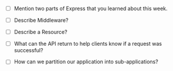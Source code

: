 - [ ] Mention two parts of Express that you learned about this week.
<!-- Routing: A way to select which request hanlder function is executed based on the URL visited on the HTTP method used. Just a way to break an application into smaller parts based on route -->

<!-- 
Views: To provide a way to dynmically render HTML on the server and even generate it using other languages. -->




- [ ] Describe Middleware?
<!-- They're functions that extends software. Middleware can monitor requests and do something with the information from the request, and also can stop the request or has the object to do nothing. They're three types of middleware built in, third party, and custom. Can also be used for globally servers. -->




- [ ] Describe a Resource?
<!-- To primary data in the context of an API. It can be a collection like a 'users', or 'post' that are available on the server. -->





- [ ] What can the API return to help clients know if a request was successful?

<!-- When the http status code tell us that the specific http request was successfully completed.  These code are between (200-206) for a successful client request -->



- [ ] How can we partition our application into sub-applications?
<!-- Express routers offer a way to break our app into multiple sub-apps, making it easier to maintain. Each router can have its own middleware -->